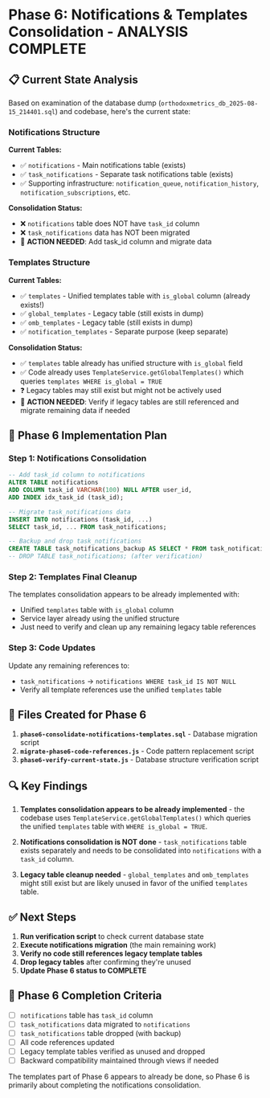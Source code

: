 # Phase 6: Notifications & Templates Consolidation - ANALYSIS COMPLETE

## 📋 Current State Analysis

Based on examination of the database dump (`orthodoxmetrics_db_2025-08-15_214401.sql`) and codebase, here's the current state:

### Notifications Structure
**Current Tables:**
- ✅ `notifications` - Main notifications table (exists)
- ✅ `task_notifications` - Separate task notifications table (exists)
- ✅ Supporting infrastructure: `notification_queue`, `notification_history`, `notification_subscriptions`, etc.

**Consolidation Status:**
- ❌ `notifications` table does NOT have `task_id` column
- ❌ `task_notifications` data has NOT been migrated
- 📝 **ACTION NEEDED**: Add task_id column and migrate data

### Templates Structure
**Current Tables:**
- ✅ `templates` - Unified templates table with `is_global` column (already exists!)
- ✅ `global_templates` - Legacy table (still exists in dump)
- ✅ `omb_templates` - Legacy table (still exists in dump)
- ✅ `notification_templates` - Separate purpose (keep separate)

**Consolidation Status:**
- ✅ `templates` table already has unified structure with `is_global` field
- ✅ Code already uses `TemplateService.getGlobalTemplates()` which queries `templates WHERE is_global = TRUE`
- ❓ Legacy tables may still exist but might not be actively used
- 📝 **ACTION NEEDED**: Verify if legacy tables are still referenced and migrate remaining data if needed

## 🚀 Phase 6 Implementation Plan

### Step 1: Notifications Consolidation
```sql
-- Add task_id column to notifications
ALTER TABLE notifications 
ADD COLUMN task_id VARCHAR(100) NULL AFTER user_id,
ADD INDEX idx_task_id (task_id);

-- Migrate task_notifications data
INSERT INTO notifications (task_id, ...) 
SELECT task_id, ... FROM task_notifications;

-- Backup and drop task_notifications
CREATE TABLE task_notifications_backup AS SELECT * FROM task_notifications;
-- DROP TABLE task_notifications; (after verification)
```

### Step 2: Templates Final Cleanup
The templates consolidation appears to be already implemented with:
- Unified `templates` table with `is_global` column
- Service layer already using the unified structure
- Just need to verify and clean up any remaining legacy table references

### Step 3: Code Updates
Update any remaining references to:
- `task_notifications` → `notifications WHERE task_id IS NOT NULL`
- Verify all template references use the unified `templates` table

## 📁 Files Created for Phase 6

1. **`phase6-consolidate-notifications-templates.sql`** - Database migration script
2. **`migrate-phase6-code-references.js`** - Code pattern replacement script  
3. **`phase6-verify-current-state.js`** - Database structure verification script

## 🔍 Key Findings

1. **Templates consolidation appears to be already implemented** - the codebase uses `TemplateService.getGlobalTemplates()` which queries the unified `templates` table with `WHERE is_global = TRUE`.

2. **Notifications consolidation is NOT done** - `task_notifications` table exists separately and needs to be consolidated into `notifications` with a `task_id` column.

3. **Legacy table cleanup needed** - `global_templates` and `omb_templates` might still exist but are likely unused in favor of the unified `templates` table.

## ✅ Next Steps

1. **Run verification script** to check current database state
2. **Execute notifications migration** (the main remaining work)
3. **Verify no code still references legacy template tables**
4. **Drop legacy tables** after confirming they're unused
5. **Update Phase 6 status to COMPLETE**

## 🎯 Phase 6 Completion Criteria

- [ ] `notifications` table has `task_id` column
- [ ] `task_notifications` data migrated to `notifications`
- [ ] `task_notifications` table dropped (with backup)
- [ ] All code references updated
- [ ] Legacy template tables verified as unused and dropped
- [ ] Backward compatibility maintained through views if needed

The templates part of Phase 6 appears to already be done, so Phase 6 is primarily about completing the notifications consolidation.
